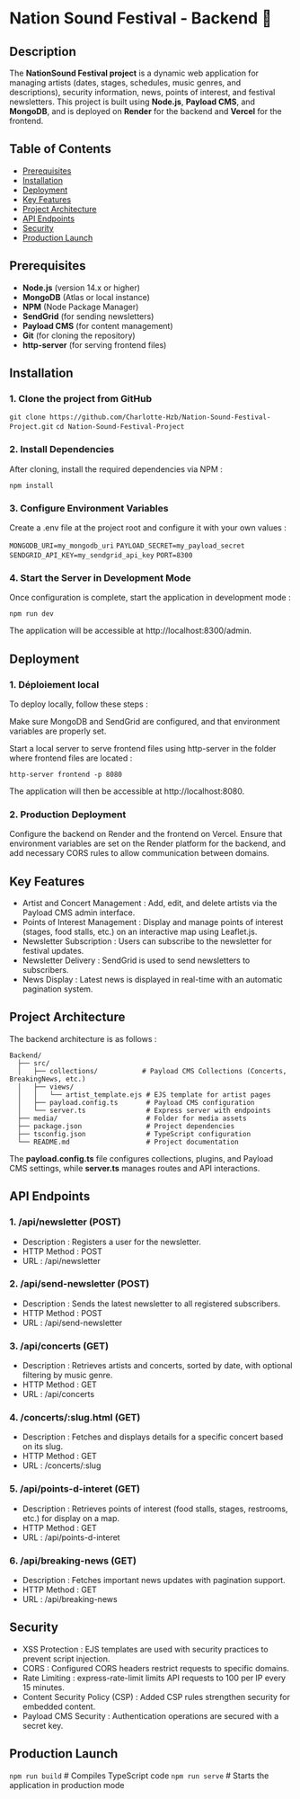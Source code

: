 # Nation Sound Festival - Backend 🎵

## Description

The **NationSound Festival project** is a dynamic web application for managing artists (dates, stages, schedules, music genres, and descriptions), security information, news, points of interest, and festival newsletters. This project is built using **Node.js**, **Payload CMS**, and **MongoDB**, and is deployed on **Render** for the backend and **Vercel** for the frontend.

## Table of Contents

+ [Prerequisites](#prerequisites)
+ [Installation](#installation)
+ [Deployment](#deployment)
+ [Key Features](#key-features)
+ [Project Architecture](#project-architecture)
+ [API Endpoints](#api-endpoints)
+ [Security](#security)
+ [Production Launch](#production-launch) 
  
## Prerequisites

- **Node.js** (version 14.x or higher)
- **MongoDB** (Atlas or local instance)
- **NPM** (Node Package Manager)
- **SendGrid** (for sending newsletters)
- **Payload CMS** (for content management)
- **Git** (for cloning the repository)
- **http-server** (for serving frontend files)

## Installation

### 1. Clone the project from GitHub

`git clone https://github.com/Charlotte-Hzb/Nation-Sound-Festival-Project.git`
`cd Nation-Sound-Festival-Project`

### 2. Install Dependencies

After cloning, install the required dependencies via NPM :

`npm install`

### 3. Configure Environment Variables

Create a .env file at the project root and configure it with your own values :

`MONGODB_URI=my_mongodb_uri`
`PAYLOAD_SECRET=my_payload_secret`
`SENDGRID_API_KEY=my_sendgrid_api_key`
`PORT=8300`

### 4. Start the Server in Development Mode

Once configuration is complete, start the application in development mode :

`npm run dev`

The application will be accessible at http://localhost:8300/admin.

## Deployment

### 1. Déploiement local

To deploy locally, follow these steps :

Make sure MongoDB and SendGrid are configured, and that environment variables are properly set.

Start a local server to serve frontend files using http-server in the folder where frontend files are located :

`http-server frontend -p 8080`

The application will then be accessible at http://localhost:8080.

<!-- Advantages of using separate ports for frontend and backend : 

+ Clear separation between frontend and backend : Each part of the application (UI and API) is managed separately on different ports.
+ Simplified development : Easily modify the backend or frontend code without interference. The frontend can make AJAX requests to port 8300 to fetch backend data. -->

### 2. Production Deployment

Configure the backend on Render and the frontend on Vercel. Ensure that environment variables are set on the Render platform for the backend, and add necessary CORS rules to allow communication between domains.

## Key Features

- Artist and Concert Management : Add, edit, and delete artists via the Payload CMS admin interface.
- Points of Interest Management : Display and manage points of interest (stages, food stalls, etc.) on an interactive map using Leaflet.js.
- Newsletter Subscription : Users can subscribe to the newsletter for festival updates.
- Newsletter Delivery : SendGrid is used to send newsletters to subscribers.
- News Display : Latest news is displayed in real-time with an automatic pagination system.

## Project Architecture

The backend architecture is as follows :
```
Backend/
  ├── src/
  │   ├── collections/           # Payload CMS Collections (Concerts, BreakingNews, etc.)
  │   ├── views/
  │   │   └── artist_template.ejs # EJS template for artist pages
  │   ├── payload.config.ts       # Payload CMS configuration
  │   └── server.ts               # Express server with endpoints
  ├── media/                      # Folder for media assets
  ├── package.json                # Project dependencies
  ├── tsconfig.json               # TypeScript configuration
  └── README.md                   # Project documentation
```

The **payload.config.ts** file configures collections, plugins, and Payload CMS settings, while **server.ts** manages routes and API interactions.

## API Endpoints

### 1. /api/newsletter (POST)

- Description : Registers a user for the newsletter.
- HTTP Method : POST
- URL : /api/newsletter

### 2. /api/send-newsletter (POST)

- Description : Sends the latest newsletter to all registered subscribers.
- HTTP Method : POST
- URL : /api/send-newsletter

### 3. /api/concerts (GET)

- Description : Retrieves artists and concerts, sorted by date, with optional filtering by music genre.
- HTTP Method : GET
- URL : /api/concerts 

### 4. /concerts/:slug.html (GET)

- Description : Fetches and displays details for a specific concert based on its slug.
- HTTP Method : GET
- URL : /concerts/:slug

### 5. /api/points-d-interet (GET)

- Description : Retrieves points of interest (food stalls, stages, restrooms, etc.) for display on a map.
- HTTP Method : GET
- URL : /api/points-d-interet

### 6. /api/breaking-news (GET)

- Description : Fetches important news updates with pagination support.
- HTTP Method : GET
- URL : /api/breaking-news

## Security

- XSS Protection : EJS templates are used with security practices to prevent script injection.
- CORS : Configured CORS headers restrict requests to specific domains.
- Rate Limiting : express-rate-limit limits API requests to 100 per IP every 15 minutes.
- Content Security Policy (CSP) : Added CSP rules strengthen security for embedded content.
- Payload CMS Security : Authentication operations are secured with a secret key.
  
## Production Launch

`npm run build` # Compiles TypeScript code
`npm run serve` # Starts the application in production mode
